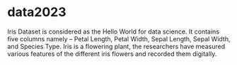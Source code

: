 # data2023

Iris Dataset is considered as the Hello World for data science. It contains five columns namely – Petal Length, Petal Width, Sepal Length, Sepal Width, and Species Type. Iris is a flowering plant, the researchers have measured various features of the different iris flowers and recorded them digitally.
